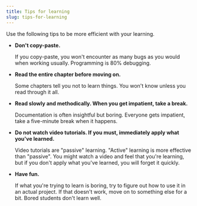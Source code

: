 ```yaml
---
title: Tips for learning
slug: tips-for-learning
---
```


Use the following tips to be more efficient with your learning.

* **Don't copy-paste.**

  If you copy-paste, you won't encounter as many bugs as you would when working
  usually. Programming is 80% debugging.

* **Read the entire chapter before moving on.**

  Some chapters tell you not to learn things. You won't know unless you read
  through it all.

* **Read slowly and methodically. When you get impatient, take a break.**

  Documentation is often insightful but boring. Everyone gets impatient, take
  a five-minute break when it happens.

* **Do not watch video tutorials. If you must, immediately apply what you've learned.**

  Video tutorials are "passive" learning. "Active" learning is more effective
  than "passive". You might watch a video and feel that you're learning, but
  if you don't apply what you've learned, you will forget it quickly.

* **Have fun.**

  If what you're trying to learn is boring, try to figure out how to
  use it in an actual project. If that doesn't work, move on to something else
  for a bit. Bored students don't learn well.

